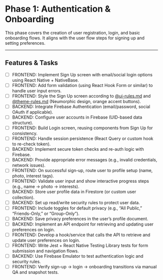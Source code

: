 # Phase 1: Authentication & Onboarding

This phase covers the creation of user registration, login, and basic onboarding flows. It aligns with the user flow steps for signing up and setting preferences.

---

## Features & Tasks

- [ ] FRONTEND: Implement Sign Up screen with email/social login options using React Native + NativeBase.  
- [ ] FRONTEND: Add form validation (using React Hook Form or similar) to handle user input errors.  
- [ ] FRONTEND: Style the Sign Up screen according to [@ui-rules.md](../rules/ui-rules.md) and [@theme-rules.md](../rules/theme-rules.md) (Neumorphic design, orange accent buttons).  
- [ ] BACKEND: Integrate Firebase Authentication (email/password, social OAuth if applicable).  
- [ ] BACKEND: Configure user accounts in Firebase (UID-based data structure).
- [ ] FRONTEND: Build Login screen, reusing components from Sign Up for consistency.  
- [ ] FRONTEND: Handle session persistence (React Query or custom hook to re-check token).  
- [ ] BACKEND: Implement secure token checks and re-auth logic with Firebase.  
- [ ] BACKEND: Provide appropriate error messages (e.g., invalid credentials, network issues).
- [ ] FRONTEND: On successful sign-up, route user to profile setup (name, photo, interest tags).  
- [ ] FRONTEND: Validate user input and show interactive progress steps (e.g., name → photo → interests).  
- [ ] BACKEND: Store user profile data in Firestore (or custom user collection).  
- [ ] BACKEND: Set up read/write security rules to protect user data.
- [ ] FRONTEND: Include toggles for default privacy (e.g., “All Public,” “Friends-Only,” or “Group-Only”).  
- [ ] BACKEND: Save privacy preferences in the user’s profile document.  
- [ ] BACKEND: Implement an API endpoint for retrieving and updating user preferences on login.  
- [ ] FRONTEND: Develop a hook/service that calls the API to retrieve and update user preferences on login.
- [ ] FRONTEND: Write Jest + React Native Testing Library tests for form submission and navigation flows.  
- [ ] BACKEND: Use Firebase Emulator to test authentication logic and security rules.  
- [ ] FRONTEND: Verify sign-up → login → onboarding transitions via manual QA and snapshot tests.